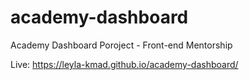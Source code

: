 # academy-dashboard
Academy Dashboard Poroject - Front-end Mentorship

Live: https://leyla-kmad.github.io/academy-dashboard/
